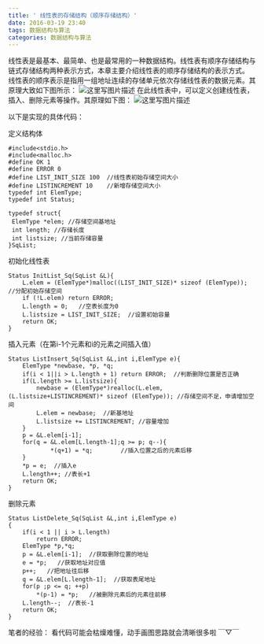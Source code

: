 ```yaml
---
title: ' 线性表的存储结构（顺序存储结构）'
date: 2016-03-19 23:40
tags: 数据结构与算法
categories: 数据结构与算法
---
```


线性表是最基本、最简单、也是最常用的一种数据结构。线性表有顺序存储结构与链式存储结构两种表示方式，本章主要介绍线性表的顺序存储结构的表示方式。
	线性表的顺序表示是指用一组地址连续的存储单元依次存储线性表的数据元素。其原理大致如下图所示：
	![这里写图片描述](http://img.blog.csdn.net/20160319234116142)
	在此线性表中，可以定义创建线性表，插入、删除元素等操作。其原理如下图：
	![这里写图片描述](http://img.blog.csdn.net/20160319234410579)

<!--more-->
以下是实现的具体代码：
	
定义结构体
```
#include<stdio.h>
#include<malloc.h>
#define OK 1
#define ERROR 0
#define LIST_INIT_SIZE 100  //线性表初始存储空间大小
#define LISTINCREMENT 10    //新增存储空间大小
typedef int ElemType;
typedef int Status;

typedef struct{
 ElemType *elem; //存储空间基地址
 int length; //存储长度
 int listsize; //当前存储容量
}SqList;
```
初始化线性表

```
Status InitList_Sq(SqList &L){
    L.elem = (ElemType*)malloc((LIST_INIT_SIZE)* sizeof (ElemType)); //分配初始存储空间
    if (!L.elem) return ERROR;
    L.length = 0;   //空表长度为0
    L.listsize = LIST_INIT_SIZE;  //设置初始容量
    return OK;
}
```
插入元素（在第i-1个元素和i的元素之间插入值）

```
Status ListInsert_Sq(SqList &L,int i,ElemType e){
    ElemType *newbase, *p, *q;
    if(i < 1||i > L.length + 1) return ERROR;  //判断删除位置是否正确
    if(L.length >= L.listsize){
        newbase = (ElemType*)realloc(L.elem,(L.listsize+LISTINCREMENT)* sizeof (ElemType)); //存储空间不足，申请增加空间
        L.elem = newbase;  //新基地址
        L.listsize += LISTINCREMENT; //容量增加
    }
    p = &L.elem[i-1];
    for(q = &L.elem[L.length-1];q >= p; q--){  
	        *(q+1) = *q;        //插入位置之后的元素后移
    }
    *p = e;  //插入e
    L.length++; //表长+1
    return OK;
}
```
删除元素

```
Status ListDelete_Sq(SqList &L,int i,ElemType e)
{
    if(i < 1 || i > L.length)
        return ERROR;
    ElemType *p,*q;
    p = &L.elem[i-1];  //获取删除位置的地址
    e = *p;   //获取地址对应值
    p++;   //把地址往后移
    q = &L.elem[L.length-1];  //获取表尾地址
    for(p ;p <= q; ++p)
        *(p-1) = *p;   //被删除元素后的元素往前移
    L.length--;  //表长-1
    return OK;
}
```

笔者的经验：
看代码可能会枯燥难懂，动手画图思路就会清晰很多啦 ￣▽￣